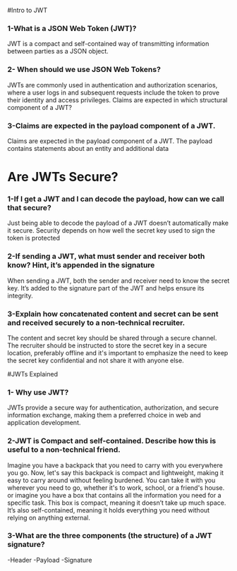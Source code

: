 
#Intro to JWT
### 1-What is a JSON Web Token (JWT)?
JWT is a compact and self-contained way of transmitting information between parties as a JSON object.

### 2- When should we use JSON Web Tokens?

JWTs are commonly used in authentication and authorization scenarios, where a user logs in and subsequent requests include the token to prove their identity and access privileges.
Claims are expected in which structural component of a JWT?

### 3-Claims are expected in the payload component of a JWT.
Claims are expected in the payload component of a JWT. The payload contains statements about an entity and additional data

# Are JWTs Secure?
### 1-If I get a JWT and I can decode the payload, how can we call that secure?
Just being able to decode the payload of a JWT doesn’t automatically make it secure. Security depends on how well the secret key used to sign the token is protected

### 2-If sending a JWT, what must sender and receiver both know? Hint, it’s appended in the signature
When sending a JWT, both the sender and receiver need to know the secret key. It’s added to the signature part of the JWT and helps ensure its integrity.

### 3-Explain how concatenated content and secret can be sent and received securely to a non-technical recruiter.
The content and secret key should be shared through a secure channel. The recruiter should be instructed to store the secret key in a secure location, preferably offline and it's important 
to emphasize the need to keep the secret key confidential and not share it with anyone else.

#JWTs Explained
### 1- Why use JWT?
JWTs provide a secure way for authentication, authorization, and secure information exchange, making them a preferred choice in web and application development.

### 2-JWT is Compact and self-contained. Describe how this is useful to a non-technical friend.
Imagine you have a backpack that you need to carry with you everywhere you go. Now, let's say this backpack is compact and lightweight, making it easy to carry around without feeling burdened.
You can take it with you wherever you need to go, whether it's to work, school, or a friend's house.
or imagine you have a box that contains all the information you need for a specific task. This box is compact, meaning it doesn’t take up much space. It’s also self-contained, meaning it holds everything you need without relying on anything external.

### 3-What are the three components (the structure) of a JWT signature?
-Header
-Payload
-Signature



